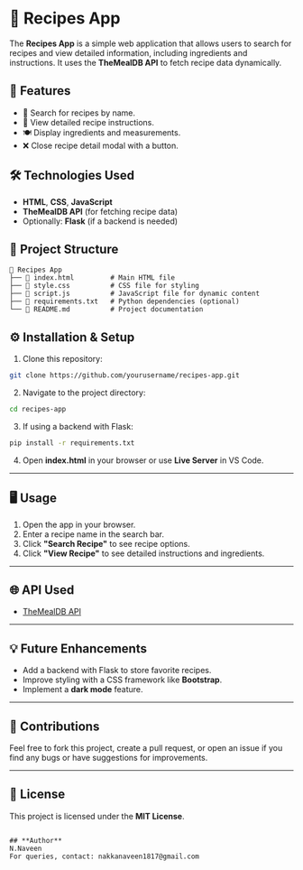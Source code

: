 
# 🍲 Recipes App

The **Recipes App** is a simple web application that allows users to search for recipes and view detailed information, including ingredients and instructions. It uses the **TheMealDB API** to fetch recipe data dynamically.


## 🚀 **Features**
- 🥗 Search for recipes by name.
- 📖 View detailed recipe instructions.
- 🍽️ Display ingredients and measurements.
- ❌ Close recipe detail modal with a button.


## 🛠️ **Technologies Used**
- **HTML**, **CSS**, **JavaScript**
- **TheMealDB API** (for fetching recipe data)
- Optionally: **Flask** (if a backend is needed)


## 📂 **Project Structure**
```plaintext
📁 Recipes App
├── 📄 index.html         # Main HTML file
├── 📄 style.css          # CSS file for styling
├── 📄 script.js          # JavaScript file for dynamic content
├── 📄 requirements.txt   # Python dependencies (optional)
└── 📄 README.md          # Project documentation
```


## ⚙️ **Installation & Setup**
1. Clone this repository:
```bash
git clone https://github.com/yourusername/recipes-app.git
```

2. Navigate to the project directory:
```bash
cd recipes-app
```

3. If using a backend with Flask:
```bash
pip install -r requirements.txt
```

4. Open **index.html** in your browser or use **Live Server** in VS Code.

---

## 🖥️ **Usage**
1. Open the app in your browser.
2. Enter a recipe name in the search bar.
3. Click **"Search Recipe"** to see recipe options.
4. Click **"View Recipe"** to see detailed instructions and ingredients.

---

## 🌐 **API Used**
- [TheMealDB API](https://www.themealdb.com/api.php)

---

## 💡 **Future Enhancements**
- Add a backend with Flask to store favorite recipes.
- Improve styling with a CSS framework like **Bootstrap**.
- Implement a **dark mode** feature.

---

## 🙌 **Contributions**
Feel free to fork this project, create a pull request, or open an issue if you find any bugs or have suggestions for improvements.

---

## 📜 **License**
This project is licensed under the **MIT License**.
```

## **Author**
N.Naveen
For queries, contact: nakkanaveen1817@gmail.com